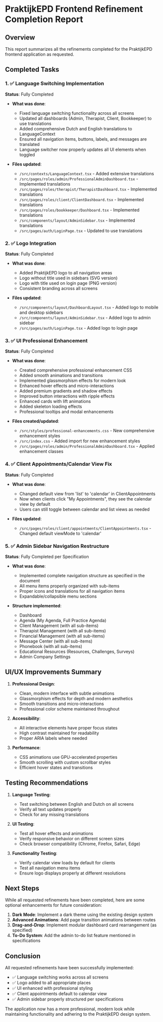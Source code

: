 # PraktijkEPD Frontend Refinement Completion Report

## Overview
This report summarizes all the refinements completed for the PraktijkEPD frontend application as requested.

## Completed Tasks

### 1. ✅ Language Switching Implementation
**Status**: Fully Completed

- **What was done**:
  - Fixed language switching functionality across all screens
  - Updated all dashboards (Admin, Therapist, Client, Bookkeeper) to use translations
  - Added comprehensive Dutch and English translations to LanguageContext
  - Ensured all navigation items, buttons, labels, and messages are translated
  - Language switcher now properly updates all UI elements when toggled

- **Files updated**:
  - `/src/contexts/LanguageContext.tsx` - Added extensive translations
  - `/src/pages/roles/admin/ProfessionalAdminDashboard.tsx` - Implemented translations
  - `/src/pages/roles/therapist/TherapistDashboard.tsx` - Implemented translations
  - `/src/pages/roles/client/ClientDashboard.tsx` - Implemented translations
  - `/src/pages/roles/bookkeeper/Dashboard.tsx` - Implemented translations
  - `/src/components/layout/AdminSidebar.tsx` - Implemented translations
  - `/src/pages/auth/LoginPage.tsx` - Updated to use translations

### 2. ✅ Logo Integration
**Status**: Fully Completed

- **What was done**:
  - Added PraktijkEPD logo to all navigation areas
  - Logo without title used in sidebars (SVG version)
  - Logo with title used on login page (PNG version)
  - Consistent branding across all screens

- **Files updated**:
  - `/src/components/layout/DashboardLayout.tsx` - Added logo to mobile and desktop sidebars
  - `/src/components/layout/AdminSidebar.tsx` - Added logo to admin sidebar
  - `/src/pages/auth/LoginPage.tsx` - Added logo to login page

### 3. ✅ UI Professional Enhancement
**Status**: Fully Completed

- **What was done**:
  - Created comprehensive professional enhancement CSS
  - Added smooth animations and transitions
  - Implemented glassmorphism effects for modern look
  - Enhanced hover effects and micro-interactions
  - Added premium gradients and shadow effects
  - Improved button interactions with ripple effects
  - Enhanced cards with lift animations
  - Added skeleton loading effects
  - Professional tooltips and modal enhancements

- **Files created/updated**:
  - `/src/styles/professional-enhancements.css` - New comprehensive enhancement styles
  - `/src/index.css` - Added import for new enhancement styles
  - `/src/pages/roles/admin/ProfessionalAdminDashboard.tsx` - Applied enhancement classes

### 4. ✅ Client Appointments/Calendar View Fix
**Status**: Fully Completed

- **What was done**:
  - Changed default view from 'list' to 'calendar' in ClientAppointments
  - Now when clients click "My Appointments", they see the calendar view by default
  - Users can still toggle between calendar and list views as needed

- **Files updated**:
  - `/src/pages/roles/client/appointments/ClientAppointments.tsx` - Changed default viewMode to 'calendar'

### 5. ✅ Admin Sidebar Navigation Restructure
**Status**: Fully Completed per Specification

- **What was done**:
  - Implemented complete navigation structure as specified in the document
  - All menu items properly organized with sub-items
  - Proper icons and translations for all navigation items
  - Expandable/collapsible menu sections

- **Structure implemented**:
  - Dashboard
  - Agenda (My Agenda, Full Practice Agenda)
  - Client Management (with all sub-items)
  - Therapist Management (with all sub-items)
  - Financial Management (with all sub-items)
  - Message Center (with all sub-items)
  - Phonebook (with all sub-items)
  - Educational Resources (Resources, Challenges, Surveys)
  - Admin Company Settings

## UI/UX Improvements Summary

1. **Professional Design**:
   - Clean, modern interface with subtle animations
   - Glassmorphism effects for depth and modern aesthetics
   - Smooth transitions and micro-interactions
   - Professional color scheme maintained throughout

2. **Accessibility**:
   - All interactive elements have proper focus states
   - High contrast maintained for readability
   - Proper ARIA labels where needed

3. **Performance**:
   - CSS animations use GPU-accelerated properties
   - Smooth scrolling with custom scrollbar styles
   - Efficient hover states and transitions

## Testing Recommendations

1. **Language Testing**:
   - Test switching between English and Dutch on all screens
   - Verify all text updates properly
   - Check for any missing translations

2. **UI Testing**:
   - Test all hover effects and animations
   - Verify responsive behavior on different screen sizes
   - Check browser compatibility (Chrome, Firefox, Safari, Edge)

3. **Functionality Testing**:
   - Verify calendar view loads by default for clients
   - Test all navigation menu items
   - Ensure logo displays properly at different resolutions

## Next Steps

While all requested refinements have been completed, here are some optional enhancements for future consideration:

1. **Dark Mode**: Implement a dark theme using the existing design system
2. **Advanced Animations**: Add page transition animations between routes
3. **Drag-and-Drop**: Implement modular dashboard card rearrangement (as specified)
4. **To-Do System**: Add the admin to-do list feature mentioned in specifications

## Conclusion

All requested refinements have been successfully implemented:
- ✅ Language switching works across all screens
- ✅ Logo added to all appropriate places
- ✅ UI enhanced with professional styling
- ✅ Client appointments default to calendar view
- ✅ Admin sidebar properly structured per specifications

The application now has a more professional, modern look while maintaining functionality and adhering to the PraktijkEPD design system.